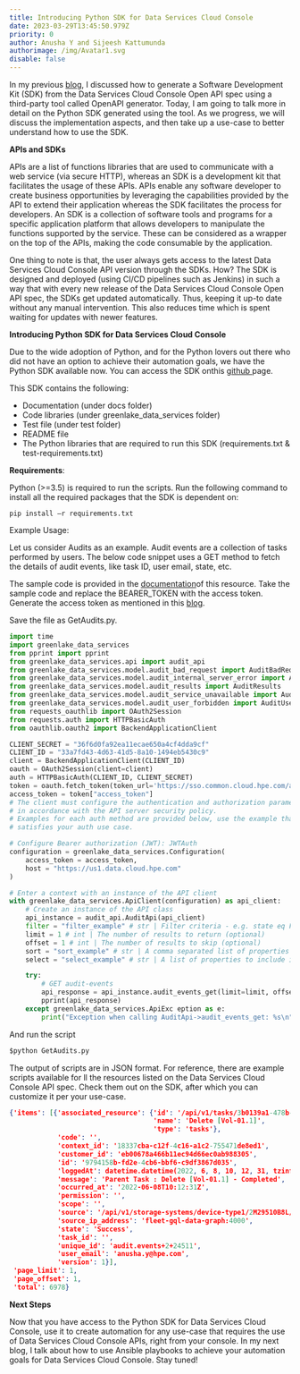 ```yaml
---
title: Introducing Python SDK for Data Services Cloud Console
date: 2023-03-29T13:45:50.979Z
priority: 0
author: Anusha Y and Sijeesh Kattumunda
authorimage: /img/Avatar1.svg
disable: false
---
```

In my previous [blog](https://developer.hpe.com/blog/get-started-building-dscc-api-client-libraries-for-python-using-openapi-generator/), I discussed how to generate a Software Development Kit (SDK) from the Data Services Cloud Console Open API spec using a third-party tool called OpenAPI generator. Today, I am going to talk more in detail on the Python SDK generated using the tool. As we progress, we will discuss the implementation aspects, and then take up a use-case to better understand how to use the SDK.

**APIs and SDKs** 

APIs are a list of functions libraries that are used to communicate with a web service (via secure HTTP), whereas an SDK is a development kit that facilitates the usage of these APIs. APIs enable any software developer to create business opportunities by leveraging the capabilities provided by the API to extend their application whereas the SDK facilitates the process for developers. An SDK is a collection of software tools and programs for a specific application platform that allows developers to manipulate the functions supported by the service. These can be considered as a wrapper on the top of the APIs, making the code consumable by the application.

One thing to note is that, the user always gets access to the latest Data Services Cloud Console API version through the SDKs. How? The SDK is designed and deployed (using CI/CD pipelines such as Jenkins) in such a way that with every new release of the Data Services Cloud Console Open API spec, the SDKs get updated automatically. Thus, keeping it up-to date without any manual intervention. This also reduces time which is spent waiting for updates with newer features.

**Introducing Python SDK for Data Services Cloud Console**

Due to the wide adoption of Python, and for the Python lovers out there who did not have an option to achieve their automation goals, we have the Python SDK available now. You can access the SDK onthis [github ](https://github.com/HewlettPackard/greenlake-data-services-python)page.


This SDK contains the following:

* Documentation (under docs folder)
* Code libraries (under greenlake_data_services folder)
* Test file (under test folder)
* README file
* The Python libraries that are required to run this SDK (requirements.txt & test-requirements.txt)

**Requirements**:

Python (>=3.5) is required to run the scripts. Run the following command to install all the required packages that the SDK is dependent on:

```shell
pip install –r requirements.txt
```

Example Usage:

Let us consider Audits as an example. Audit events are a collection of tasks performed by users. The below code snippet uses a GET method to fetch the details of audit events, like task ID, user email, state, etc.

The sample code is provided in the [documentation](https://github.com/HewlettPackard/greenlake-data-services-python/blob/dev/docs/AuditEventApi.md#device_type2_get_events)of this resource. Take the sample code and replace the BEARER_TOKEN with the access token. Generate the access token as mentioned in this [blog](https://developer.hpe.com/blog/oauth2-for-hpe-greenlake-data-services-cloud-console/).

Save the file as GetAudits.py.

```python
import time
import greenlake_data_services
from pprint import pprint
from greenlake_data_services.api import audit_api
from greenlake_data_services.model.audit_bad_request import AuditBadRequest
from greenlake_data_services.model.audit_internal_server_error import AuditInternalServerError
from greenlake_data_services.model.audit_results import AuditResults
from greenlake_data_services.model.audit_service_unavailable import AuditServiceUnavailable
from greenlake_data_services.model.audit_user_forbidden import AuditUserForbidden
from requests_oauthlib import OAuth2Session
from requests.auth import HTTPBasicAuth
from oauthlib.oauth2 import BackendApplicationClient

CLIENT_SECRET = "36f6d0fa92ea11ecae650a4cf4dda9cf"
CLIENT_ID = "33a7fd43-4d63-41d5-8a10-1494eb5430c9"
client = BackendApplicationClient(CLIENT_ID)
oauth = OAuth2Session(client=client)
auth = HTTPBasicAuth(CLIENT_ID, CLIENT_SECRET)
token = oauth.fetch_token(token_url='https://sso.common.cloud.hpe.com/as/token.oauth2', auth=auth)
access_token = token["access_token"]
# The client must configure the authentication and authorization parameters
# in accordance with the API server security policy.
# Examples for each auth method are provided below, use the example that
# satisfies your auth use case.

# Configure Bearer authorization (JWT): JWTAuth
configuration = greenlake_data_services.Configuration(
    access_token = access_token,
    host = "https://us1.data.cloud.hpe.com"
)

# Enter a context with an instance of the API client
with greenlake_data_services.ApiClient(configuration) as api_client:
    # Create an instance of the API class
    api_instance = audit_api.AuditApi(api_client)
    filter = "filter_example" # str | Filter criteria - e.g. state eq Failure and occurredAt gt 2020-09-08T16:51:33Z (optional)
    limit = 1 # int | The number of results to return (optional)
    offset = 1 # int | The number of results to skip (optional)
    sort = "sort_example" # str | A comma separated list of properties to sort by, followed by a direction  indicator (\"asc\" or \"desc\"). If no direction indicator is specified the  default order is ascending. - e.g. state,version desc. Currently only support sorting by 1 property per request (optional)
    select = "select_example" # str | A list of properties to include in the response. Currently only support returning of all fields. (optional)

    try:
        # GET audit-events
        api_response = api_instance.audit_events_get(limit=limit, offset=offset)#filter=filter, , sort=sort, select=select)
        pprint(api_response)
    except greenlake_data_services.ApiExc eption as e:
        print("Exception when calling AuditApi->audit_events_get: %s\n" % e)
```

And run the script

```python
$python GetAudits.py
```

	
The output of scripts are in JSON format. For reference, there are example scripts available for ll the resources listed on the Data Services Cloud Console API spec. Check them out on the SDK, after which you can customize it per your use-case.

```json
{'items': [{'associated_resource': {'id': '/api/v1/tasks/3b0139a1-478b-4a24-9811-9a1e072b5744',
                                    'name': 'Delete [Vol-01.1]',
                                    'type': 'tasks'},
            'code': '',
            'context_id': '18337cba-c12f-4c16-a1c2-755471de8ed1',
            'customer_id': 'eb00678a466b11ec94d66ec0ab988305',
            'id': '9794158b-fd2e-4cb6-bbf6-c9df3867d035',
            'loggedAt': datetime.datetime(2022, 6, 8, 10, 12, 31, tzinfo=tzutc()),
            'message': 'Parent Task : Delete [Vol-01.1] - Completed',
            'occurred_at': '2022-06-08T10:12:31Z',
            'permission': '',
            'scope': '',
            'source': '/api/v1/storage-systems/device-type1/2M29510B8L/volumes/0c24e55f12e5609ca0e2de527dfa8426',
            'source_ip_address': 'fleet-gql-data-graph:4000',
            'state': 'Success',
            'task_id': '',
            'unique_id': 'audit.events+2+24511',
            'user_email': 'anusha.y@hpe.com',
            'version': 1}],
 'page_limit': 1,
 'page_offset': 1,
 'total': 6978}
```



**Next Steps**

Now that you have access to the Python SDK for Data Services Cloud Console, use it to create automation for any use-case that requires the use of Data Services Cloud Console APIs, right from your console. In my next blog, I talk about how to use Ansible playbooks to achieve your automation goals for Data Services Cloud Console. Stay tuned!